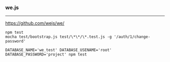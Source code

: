 ### we.js
---
https://github.com/wejs/we/

```
npm test
mocha test/bootstrap.js test/\*\*/\*.test.js -g '/auth/1/change-password'

DATABASE_NAME='we_test' DATABASE_USENAME='root' DATABASE_PASSWORD='project' npm test
```

```
```

```
```

